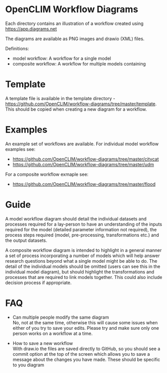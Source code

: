 # OpenCLIM Workflow Diagrams

Each directory contains an illustration of a workflow created using https://app.diagrams.net

The diagrams are available as PNG images and drawio (XML) files.

Definitions:
- model workflow: A workflow for a single model
- composite workflow: A workflow for multiple models containing

# Template
A template file is available in the template directory - https://github.com/OpenCLIM/workflow-diagrams/tree/master/template. This should be copied when creating a new diagram for a workflow.

# Examples
An example set of workflows are available. For individual model workflow examples see:
- https://github.com/OpenCLIM/workflow-diagrams/tree/master/citycat
- https://github.com/OpenCLIM/workflow-diagrams/tree/master/udm

For a composite workflow exmaple see:
- https://github.com/OpenCLIM/workflow-diagrams/tree/master/flood

# Guide
A model workflow diagram should detail the individual datasets and processes required for a lay-person to have an understanding of the inputs required for the model (detailed parameter information not required), the process steps required (model, pre-processing, transformations etc.) and the output datasets.

A composite workflow diagram is intended to highlight in a general manner a set of process incorporating a number of models which will help answer research questions beyond what a single model might be able to do. The detail of the individual models should be omitted (users can see this in the individual model diagram), but should highlight the transformations and processes that are required to link models together. This could also include decision process if appropriate.

# FAQ
- Can multiple people modify the same diagram  
No, not at the same time, otherwise this will cause some issues when either of you try to save your edits. Please try and make sure only one person works on a workflow at a time.

- How to save a new workflow  
With draw.io the files are saved directly to GitHub, so you should see a commit option at the top of the screen which allows you to save a message about the changes you have made. These should be specific to you diagram

